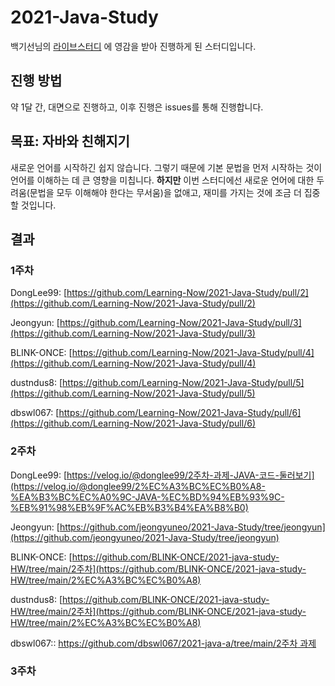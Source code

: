 # 2021-Java-Study
백기선님의 [라이브스터디](https://github.com/whiteship/live-study) 에 영감을 받아 진행하게 된 스터디입니다. 

## 진행 방법
약 1달 간, 대면으로 진행하고, 이후 진행은 issues를 통해 진행합니다.

## 목표: 자바와 친해지기
새로운 언어를 시작하긴 쉽지 않습니다.
그렇기 때문에 기본 문법을 먼저 시작하는 것이 언어를 이해하는 데 큰 영향을 미칩니다. 
**하지만** 이번 스터디에선 새로운 언어에 대한 두려움(문법을 모두 이해해야 한다는 무서움)을 없애고, 재미를 가지는 것에 조금 더 집중 할 것입니다. 

## 결과

### 1주차

DongLee99: [https://github.com/Learning-Now/2021-Java-Study/pull/2](https://github.com/Learning-Now/2021-Java-Study/pull/2)

Jeongyun: [https://github.com/Learning-Now/2021-Java-Study/pull/3](https://github.com/Learning-Now/2021-Java-Study/pull/3)

BLINK-ONCE: [https://github.com/Learning-Now/2021-Java-Study/pull/4](https://github.com/Learning-Now/2021-Java-Study/pull/4)

dustndus8: [https://github.com/Learning-Now/2021-Java-Study/pull/5](https://github.com/Learning-Now/2021-Java-Study/pull/5)

dbswl067: [https://github.com/Learning-Now/2021-Java-Study/pull/6](https://github.com/Learning-Now/2021-Java-Study/pull/6)

### 2주차
DongLee99: [https://velog.io/@donglee99/2주차-과제-JAVA-코드-둘러보기](https://velog.io/@donglee99/2%EC%A3%BC%EC%B0%A8-%EA%B3%BC%EC%A0%9C-JAVA-%EC%BD%94%EB%93%9C-%EB%91%98%EB%9F%AC%EB%B3%B4%EA%B8%B0)

Jeongyun: [https://github.com/jeongyuneo/2021-Java-Study/tree/jeongyun](https://github.com/jeongyuneo/2021-Java-Study/tree/jeongyun)

BLINK-ONCE: [https://github.com/BLINK-ONCE/2021-java-study-HW/tree/main/2주차](https://github.com/BLINK-ONCE/2021-java-study-HW/tree/main/2%EC%A3%BC%EC%B0%A8)

dustndus8: [https://github.com/BLINK-ONCE/2021-java-study-HW/tree/main/2주차](https://github.com/BLINK-ONCE/2021-java-study-HW/tree/main/2%EC%A3%BC%EC%B0%A8)

dbswl067:: [https://github.com/dbswl067/2021-java-a/tree/main/2주차 과제](https://github.com/dbswl067/2021-java-a/tree/main/2%EC%A3%BC%EC%B0%A8%20%EA%B3%BC%EC%A0%9C)

### 3주차
